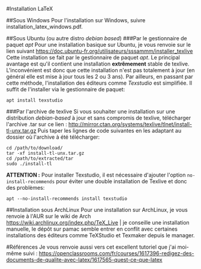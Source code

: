 #Installation LaTeX

##Sous Windows
Pour l'installation sur Windows, suivre installation_latex_windows.pdf.

##Sous Ubuntu (ou autre distro *debian based*)
###Par le gestionnaire de paquet *apt*
Pour une installation basique sur Ubuntu, je vous renvoie sur le lien suivant https://doc.ubuntu-fr.org/utilisateurs/sssammm/installer_texlive
Cette installation se fait par le gestionnaire de paquet *apt*. Le principal avantage est qu'il contient une installation **extrêmement** stable de texlive. L'inconvénient est donc que cette installation n'est pas totalement à jour (en général elle est mise à jour tous les 2 ou 3 ans). Par ailleurs, en passant par cette méthode, l'installation des éditeurs comme *Texstudio* est simplifiée. Il suffit de l'installer via le gestionnaire de paquet:
```
apt install texstudio
```

###Par l'archive de texlive
Si vous souhaiter une installation sur une distribution *debian-based* à jour et sans compromis de texlive, télécharger l'archive .tar sur ce lien :
http://mirror.ctan.org/systems/texlive/tlnet/install-tl-unx.tar.gz
Puis taper les lignes de code suivantes en les adaptant au dossier où l'archive à été télécharger:
```
cd /path/to/download/
tar -xf install-tl-unx.tar.gz
cd /path/to/extracted/tar
sudo ./install-tl
```

__ATTENTION :__ Pour installer Texstudio, il est nécessaire d'ajouter l'option `no-install-recommends` pour éviter une double installation de Texlive et donc des problèmes:
```
apt --no-install-recommends install texstudio
```

##Installation sous ArchLinux
Pour une installation sur ArchLinux, je vous renvoie à l'AUR sur le wiki de Arch https://wiki.archlinux.org/index.php/TeX_Live | je conseille une installation manuelle, le dépôt sur pamac semble entrer en conflit avec certaines installations des éditeurs comme TeXStudio et Texmaker depuis le manager.

#Références
Je vous renvoie aussi vers cet excellent tutoriel que j'ai moi-même suivi : https://openclassrooms.com/fr/courses/1617396-redigez-des-documents-de-qualite-avec-latex/1617565-quest-ce-que-latex
